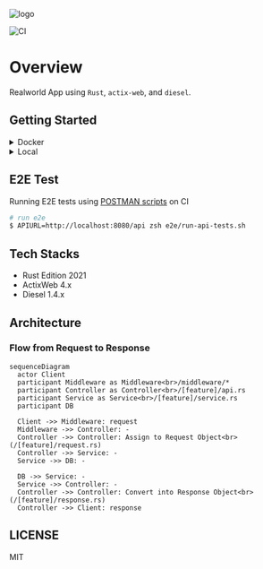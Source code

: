 ![logo](https://user-images.githubusercontent.com/26793088/168470794-337f3e7f-9c94-4cae-9505-1684b3251de5.png)

![CI](https://github.com/snamiki1212/realworld-v1-rust-actix-web-diesel/actions/workflows/ci.yml/badge.svg)

# Overview

Realworld App using `Rust`, `actix-web`, and `diesel`.

## Getting Started

<details>
  <summary>Docker</summary>
  
```zsh
# ready
$ sh ./scripts/copy-env.sh
```

```zsh
$ docker compose up -d
```

```zsh
$ curl http://localhost:8080/api/healthcheck
# => OK
```

</details>

<details>
  <summary>Local</summary>
  
```zsh
# ready
$ sh ./scripts/copy-env.sh
```

```zsh
# start postgres
$ brew services start postgres

# start app
$ diesel setup
$ cargo watch
```

```zsh
$ curl http://localhost:8080/api/healthcheck
# => OK
```

  </details>

## E2E Test

Running E2E tests using [POSTMAN scripts](https://github.com/gothinkster/realworld/tree/main/api) on CI

```zsh
# run e2e
$ APIURL=http://localhost:8080/api zsh e2e/run-api-tests.sh
```

## Tech Stacks

- Rust Edition 2021
- ActixWeb 4.x
- Diesel 1.4.x

## Architecture

### Flow from Request to Response

```mermaid
sequenceDiagram
  actor Client
  participant Middleware as Middleware<br>/middleware/*
  participant Controller as Controller<br>/[feature]/api.rs
  participant Service as Service<br>/[feature]/service.rs
  participant DB

  Client ->> Middleware: request
  Middleware ->> Controller: -
  Controller ->> Controller: Assign to Request Object<br>(/[feature]/request.rs)
  Controller ->> Service: -
  Service ->> DB: -

  DB ->> Service: -
  Service ->> Controller: -
  Controller ->> Controller: Convert into Response Object<br>(/[feature]/response.rs)
  Controller ->> Client: response
```

## LICENSE

MIT
